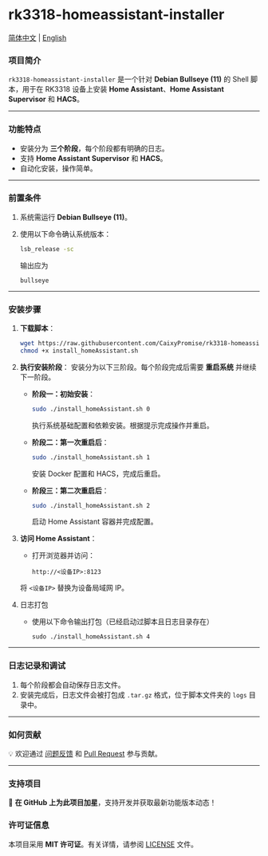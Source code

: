# rk3318-homeassistant-installer

[简体中文](README_CN.md) | [English](#README.md)

### 项目简介

`rk3318-homeassistant-installer` 是一个针对 **Debian Bullseye (11)** 的 Shell 脚本，用于在 RK3318 设备上安装 **Home Assistant**、**Home Assistant Supervisor** 和 **HACS**。

------

### 功能特点

- 安装分为 **三个阶段**，每个阶段都有明确的日志。
- 支持 **Home Assistant Supervisor** 和 **HACS**。
- 自动化安装，操作简单。

------

### 前置条件

1. 系统需运行 **Debian Bullseye (11)**。

2. 使用以下命令确认系统版本：

   ```bash
   lsb_release -sc
   ```

   输出应为 

   ```
   bullseye
   ```

------

### 安装步骤

1. **下载脚本**：

   ```bash
   wget https://raw.githubusercontent.com/CaixyPromise/rk3318-homeassistant-installer/main/src/install_homeAssistant.sh -O install_homeAssistant.sh
   chmod +x install_homeAssistant.sh
   ```

2. **执行安装阶段**： 安装分为以下三阶段。每个阶段完成后需要 **重启系统** 并继续下一阶段。

   - **阶段一：初始安装**：

     ```bash
     sudo ./install_homeAssistant.sh 0
     ```

     执行系统基础配置和依赖安装。根据提示完成操作并重启。

   - **阶段二：第一次重启后**：

     ```bash
     sudo ./install_homeAssistant.sh 1
     ```

     安装 Docker 配置和 HACS，完成后重启。

   - **阶段三：第二次重启后**：

     ```bash
     sudo ./install_homeAssistant.sh 2
     ```

     启动 Home Assistant 容器并完成配置。

3. **访问 Home Assistant**：

   - 打开浏览器并访问：

     ```
     http://<设备IP>:8123
     ```

   将 `<设备IP>` 替换为设备局域网 IP。

4. 日志打包

   - 使用以下命令输出打包（已经启动过脚本且日志目录存在）

     ```shell
     sudo ./install_homeAssistant.sh 4
     ```

------

### 日志记录和调试

1. 每个阶段都会自动保存日志文件。
2. 安装完成后，日志文件会被打包成 `.tar.gz` 格式，位于脚本文件夹的 `logs` 目录中。

------

### 如何贡献

💡 欢迎通过 [问题反馈](https://github.com/CaixyPromise/rk3318-homeassistant-installer/issues) 和 [Pull Request](https://github.com/CaixyPromise/rk3318-homeassistant-installer/pulls) 参与贡献。

------

### 支持项目

🌟 **在 GitHub 上为此项目加星**，支持开发并获取最新功能版本动态！

### 许可证信息

本项目采用 **MIT 许可证**。有关详情，请参阅 [LICENSE](LICENSE) 文件。